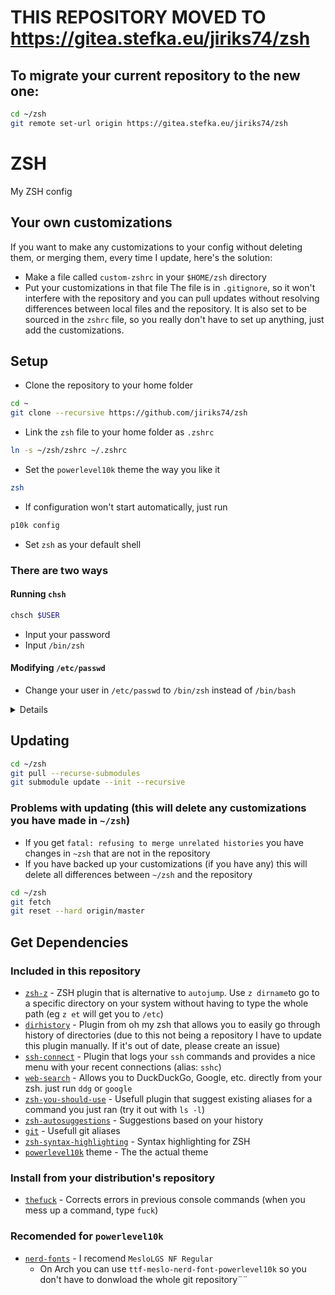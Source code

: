 # THIS REPOSITORY MOVED TO https://gitea.stefka.eu/jiriks74/zsh

## To migrate your current repository to the new one:

```bash
cd ~/zsh
git remote set-url origin https://gitea.stefka.eu/jiriks74/zsh
```

# ZSH
My ZSH config

## Your own customizations

If you want to make any customizations to your config without deleting them,
or merging them, every time I update, here's the solution:
  - Make a file called `custom-zshrc` in your `$HOME/zsh` directory
  - Put your customizations in that file
The file is in `.gitignore`, so it won't interfere with the repository and you
can pull updates without resolving differences between local files and the repository.
It is also set to be sourced in the `zshrc` file, so you really don't have to
set up anything, just add the customizations.

## Setup

- Clone the repository to your home folder

```bash
cd ~
git clone --recursive https://github.com/jiriks74/zsh
```

- Link the `zsh` file to your home folder as `.zshrc`

```bash
ln -s ~/zsh/zshrc ~/.zshrc
```

- Set the `powerlevel10k` theme the way you like it

```bash
zsh
```

- If configuration won't start automatically, just run

```bash
p10k config
```

- Set `zsh` as your default shell

### There are two ways

#### Running `chsh`

```bash
chsch $USER
```

- Input your password
- Input `/bin/zsh`

#### Modifying `/etc/passwd`

- Change your user in `/etc/passwd` to `/bin/zsh` instead of `/bin/bash`

<details>

- Find line containing your username
- Change the end of the line

From: ...`:/bin/bash`

To:   ...`:/bin/zsh`
</details>

## Updating

```bash
cd ~/zsh
git pull --recurse-submodules
git submodule update --init --recursive
```

### Problems with updating (this will delete any customizations you have made in `~/zsh`)

- If you get `fatal: refusing to merge unrelated histories` you have changes in
`~zsh` that are not in the repository
- If you have backed up your customizations (if you have any) this will delete
all differences between `~/zsh` and the repository

```bash
cd ~/zsh
git fetch
git reset --hard origin/master
```

## Get Dependencies

### Included in this repository

- [`zsh-z`](https://github.com/agkozak/zsh-z) - ZSH plugin that is alternative to
`autojump`. Use `z dirname`to go to a specific directory on your system without
having to type the whole path (eg `z et` will get you to `/etc`)
- [`dirhistory`](https://github.com/ohmyzsh/ohmyzsh/tree/master/plugins/dirhistory) -
Plugin from oh my zsh that allows you to easily go through history of directories
(due to this not being a repository I have to update this plugin manually.
If it's out of date, please create an issue)
- [`ssh-connect`](https://github.com/gko/ssh-connect) - Plugin that logs your
`ssh` commands and provides a nice menu with your recent connections (alias: `sshc`)
- [`web-search`](https://github.com/sineto/web-search) - Allows you to DuckDuckGo,
Google, etc. directly from your zsh. just run `ddg` or `google`
- [`zsh-you-should-use`](https://github.com/MichaelAquilina/zsh-you-should-use) -
Usefull plugin that suggest existing aliases for a command you just ran
(try it out with `ls -l`)
- [`zsh-autosuggestions`](https://github.com/zsh-users/zsh-autosuggestions) -
Suggestions based on your history
- [`git`](https://github.com/davidde/git) - Usefull git aliases
- [`zsh-syntax-highlighting`](https://github.com/zsh-users/zsh-syntax-highlighting) -
Syntax highlighting for ZSH
- [`powerlevel10k`](https://github.com/romkatv/powerlevel10k) theme -
The the actual theme

### Install from your distribution's repository

- [`thefuck`](https://github.com/nvbn/thefuck) - Corrects errors in previous
console commands (when you mess up a command, type `fuck`)

### Recomended for `powerlevel10k`

- [`nerd-fonts`](https://github.com/ryanoasis/nerd-fonts "nerd-fonts github page") -
I recomend `MesloLGS NF Regular`
  - On Arch you can use `ttf-meslo-nerd-font-powerlevel10k` so you don't have to
  donwload the whole git repository¨¨
